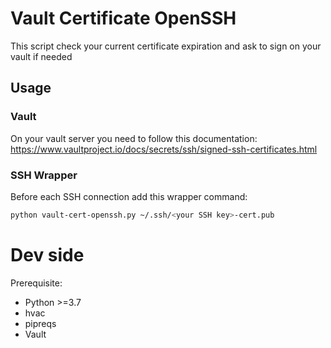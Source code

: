 # Vault Certificate OpenSSH

This script check your current certificate expiration and ask to sign on your vault if needed

## Usage

### Vault

On your vault server you need to follow this documentation: https://www.vaultproject.io/docs/secrets/ssh/signed-ssh-certificates.html

### SSH Wrapper

Before each SSH connection add this wrapper command: 
```bash
python vault-cert-openssh.py ~/.ssh/<your SSH key>-cert.pub
```

# Dev side

Prerequisite:
* Python >=3.7
 * hvac
 * pipreqs
* Vault